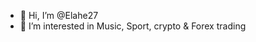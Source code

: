 - 👋 Hi, I’m @Elahe27
- 👀 I’m interested in Music, Sport, crypto & Forex trading


<!---
Elahe27/Elahe27 is a ✨ special ✨ repository because its `README.md` (this file) appears on your GitHub profile.
You can click the Preview link to take a look at your changes.
--->
